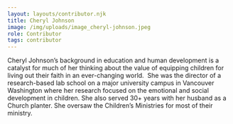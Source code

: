 ```yaml
---
layout: layouts/contributor.njk
title: Cheryl Johnson
image: /img/uploads/image_cheryl-johnson.jpeg
role: Contributor
tags: contributor
---
```

Cheryl Johnson’s background in education and human development is a catalyst for much of her thinking about the value of equipping children for living out their faith in an ever-changing world.  She was the director of a research-based lab school on a major university campus in Vancouver Washington where her research focused on the emotional and social development in children. She also served 30+ years with her husband as a Church planter. She oversaw the Children’s Ministries for most of their ministry.
